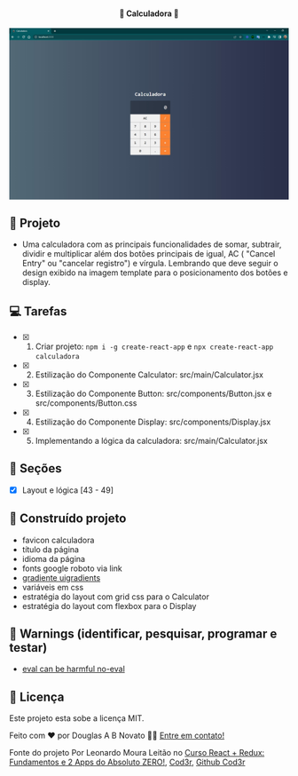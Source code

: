 <h4 align="center"> 
	🚧 Calculadora 🚧
</h4>   

<p align="center" style="display: flex; align-items: flex-start; justify-content: center;"> 
  <img alt="Calculadora" title="#Calculadora" src="./.github/tela-1.jpg" width="600px"> 
</p> 

## 🎨 Projeto

- Uma calculadora com as principais funcionalidades de somar, subtrair, dividir e multiplicar além dos botões principais de igual, AC ( "Cancel Entry" ou "cancelar registro") e vírgula. Lembrando que deve seguir o design exibido na imagem template para o posicionamento dos botões e display.

## 💻 Tarefas

- [x] 1. Criar projeto: `npm i -g create-react-app` e `npx create-react-app calculadora`
- [x] 2. Estilização do Componente Calculator: src/main/Calculator.jsx
- [x] 3. Estilização do Componente Button: src/components/Button.jsx e src/components/Button.css
- [x] 4. Estilização do Componente Display: src/components/Display.jsx
- [x] 5. Implementando a lógica da calculadora: src/main/Calculator.jsx

## 🚀 Seções 

- [x] Layout e lógica [43 - 49]   

## 🚀 Construído projeto 

- favicon calculadora
- título da página
- idioma da página
- fonts google roboto via link
- [gradiente uigradients](https://uigradients.com/#CitrusPeel)
- variáveis em css
- estratégia do layout com grid css para o Calculator
- estratégia do layout com flexbox para o Display

## 🚧 Warnings (identificar, pesquisar, programar e testar)
 
- [eval can be harmful  no-eval](https://eslint.org/docs/latest/rules/no-eval) 

## 📝 Licença

Este projeto esta sobe a licença MIT.

Feito com ❤️ por Douglas A B Novato 👋🏽 [Entre em contato!](https://www.linkedin.com/in/douglasabnovato/)
 
Fonte do projeto Por Leonardo Moura Leitão no [Curso React + Redux: Fundamentos e 2 Apps do Absoluto ZERO!](https://www.udemy.com/course/react-redux-pt/), [Cod3r](https://www.cod3r.com.br/), [Github Cod3r](https://github.com/cod3rcursos/curso-react-redux)
